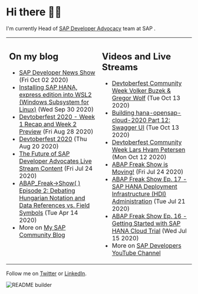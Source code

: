 
# Hi there 👋🏼

I'm currently Head of [SAP Developer Advocacy](https://developers.sap.com/) team at SAP .

<table><tr><td valign="top" width="50%">
 
## On my blog
- [SAP Developer News Show](https://blogs.sap.com/?p=1194205) (Fri Oct 02 2020)
- [Installing  SAP HANA, express edition into WSL2 (Windows Subsystem for Linux)](https://blogs.sap.com/?p=1192930) (Wed Sep 30 2020)
- [Devtoberfest 2020 - Week 1 Recap and Week 2 Preview](https://blogs.sap.com/?p=1173586) (Fri Aug 28 2020)
- [Devtoberfest 2020](https://blogs.sap.com/?p=1168378) (Thu Aug 20 2020)
- [The Future of SAP Developer Advocates Live Stream Content](https://blogs.sap.com/?p=1150001) (Fri Jul 24 2020)
- [ABAP_Freak->Show( ) Episode 2: Debating Hungarian Notation and Data References vs. Field Symbols](https://blogs.sap.com/2020/04/14/abap_freak-show-episode-2-debating-hungarian-notation-and-data-references-vs.-field-symbols/) (Tue Apr 14 2020)
- More on [My SAP Community Blog](https://people.sap.com/thomas.jung#content:blogposts)
</td>
  
<td valign="top" width="50%">
  
## Videos and Live Streams
- [Devtoberfest Community Week Volker Buzek & Gregor Wolf](https://www.youtube.com/watch?v=b9sPczwYN5Q) (Tue Oct 13 2020)
- [Building hana-opensap-cloud-2020 Part 12: Swagger UI](https://www.youtube.com/watch?v=nSGTS3SJSOI) (Tue Oct 13 2020)
- [Devtoberfest Community Week Lars Hvam Petersen](https://www.youtube.com/watch?v=UH9LekiYY5g) (Mon Oct 12 2020)
- [ABAP Freak Show is Moving!](https://www.youtube.com/watch?v=5PB9MkWqteA) (Fri Jul 24 2020)
- [ABAP Freak Show Ep. 17 - SAP HANA Deployment Infrastructure (HDI) Administration](https://www.youtube.com/watch?v=zyHhxZWW40M) (Tue Jul 21 2020)
- [ABAP Freak Show Ep. 16 - Getting Started with SAP HANA Cloud Trial](https://www.youtube.com/watch?v=Wyi5EweH29I) (Wed Jul 15 2020)
- More on [SAP Developers YouTube Channel](https://www.youtube.com/channel/UCNfmelKDrvRmjYwSi9yvrMg)
</td></tr></table>

Follow me on [Twitter](https://twitter.com/thomas_jung) or [LinkedIn](https://www.linkedin.com/in/thomasjungsap/).

![README builder](https://github.com/jung-thomas/jung-thomas/workflows/README%20builder/badge.svg)


